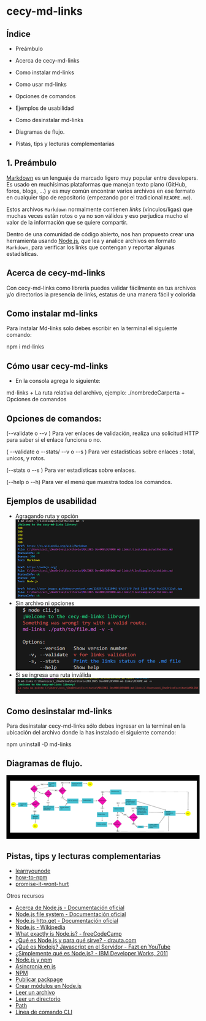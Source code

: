 # cecy-md-links

## Índice

* Preámbulo

* Acerca de cecy-md-links

* Como instalar md-links

* Como usar md-links

* Opciones de comandos

* Ejemplos de usabilidad

* Como desinstalar md-links

* Diagramas de flujo.

* Pistas, tips y lecturas complementarias 



## 1. Preámbulo

[Markdown](https://es.wikipedia.org/wiki/Markdown) es un lenguaje de marcado
ligero muy popular entre developers. Es usado en muchísimas plataformas que
manejan texto plano (GitHub, foros, blogs, ...) y es muy común
encontrar varios archivos en ese formato en cualquier tipo de repositorio
(empezando por el tradicional `README.md`).

Estos archivos `Markdown` normalmente contienen _links_ (vínculos/ligas) que
muchas veces están rotos o ya no son válidos y eso perjudica mucho el valor de
la información que se quiere compartir.

Dentro de una comunidad de código abierto, nos han propuesto crear una
herramienta usando [Node.js](https://nodejs.org/), que lea y analice archivos
en formato `Markdown`, para verificar los links que contengan y reportar
algunas estadísticas.

## Acerca de cecy-md-links
Con cecy-md-links como librería puedes validar fácilmente en tus archivos y/o directorios la presencia de links, estatus de una manera fácil y colorida

## Como instalar md-links
Para instalar Md-links solo debes escribir en la terminal el siguiente comando:

npm i md-links


## Cómo usar cecy-md-links
* En la consola agrega lo siguiente:

 md-links + La ruta relativa del archivo, ejemplo: ./nombredeCarperta + Opciones de comandos


## Opciones de comandos:

(--validate o --v )  Para ver enlaces de validación, realiza una solicitud HTTP para saber si el enlace funciona o no.

( --validate o --stats/ --v o --s )  Para ver estadísticas sobre enlaces : total, unicos, y rotos.

(--stats o --s ) Para ver estadísticas sobre enlaces.


(--help o --h)  Para ver el menú que muestra todos los comandos.



## Ejemplos de usabilidad

* Agragando ruta y opción
![md-links-archivo-opción](<images/Captura de pantalla 2023-09-04 094043.png>)
* Sin archivo ni opciones
![Si no ingresas nada](<images/Captura de pantalla 2023-09-04 094252.png>)
* Si se ingresa una ruta inválida
![Si ingresas una ruta inválida](<images/Captura de pantalla 2023-09-04 094259.png>)


## Como desinstalar md-links
Para desinstalar cecy-md-links sólo debes ingresar en la terminal en la ubicación del archivo donde la has instalado el siguiente comando:

npm uninstall -D md-links

## Diagramas de flujo.
![Diagrame de flujo](<images/Captura de pantalla 2023-08-14 151138.png>)

## Pistas, tips y lecturas complementarias 

* [learnyounode](https://github.com/workshopper/learnyounode)
* [how-to-npm](https://github.com/workshopper/how-to-npm)
* [promise-it-wont-hurt](https://github.com/stevekane/promise-it-wont-hurt)

Otros recursos

* [Acerca de Node.js - Documentación oficial](https://nodejs.org/es/about/)
* [Node.js file system - Documentación oficial](https://nodejs.org/api/fs.html)
* [Node.js http.get - Documentación oficial](https://nodejs.org/api/http.html#http_http_get_options_callback)
* [Node.js - Wikipedia](https://es.wikipedia.org/wiki/Node.js)
* [What exactly is Node.js? - freeCodeCamp](https://medium.freecodecamp.org/what-exactly-is-node-js-ae36e97449f5)
* [¿Qué es Node.js y para qué sirve? - drauta.com](https://www.drauta.com/que-es-nodejs-y-para-que-sirve)
* [¿Qué es Nodejs? Javascript en el Servidor - Fazt en YouTube](https://www.youtube.com/watch?v=WgSc1nv_4Gw)
* [¿Simplemente qué es Node.js? - IBM Developer Works, 2011](https://www.ibm.com/developerworks/ssa/opensource/library/os-nodejs/index.html)
* [Node.js y npm](https://www.genbeta.com/desarrollo/node-js-y-npm)
* [Asíncronía en js](https://carlosazaustre.es/manejando-la-asincronia-en-javascript)
* [NPM](https://docs.npmjs.com/getting-started/what-is-npm)
* [Publicar packpage](https://docs.npmjs.com/getting-started/publishing-npm-packages)
* [Crear módulos en Node.js](https://docs.npmjs.com/getting-started/publishing-npm-packages)
* [Leer un archivo](https://nodejs.org/api/fs.html#fs_fs_readfile_path_options_callback)
* [Leer un directorio](https://nodejs.org/api/fs.html#fs_fs_readdir_path_options_callback)
* [Path](https://nodejs.org/api/path.html)
* [Linea de comando CLI](https://medium.com/netscape/a-guide-to-create-a-nodejs-command-line-package-c2166ad0452e)

